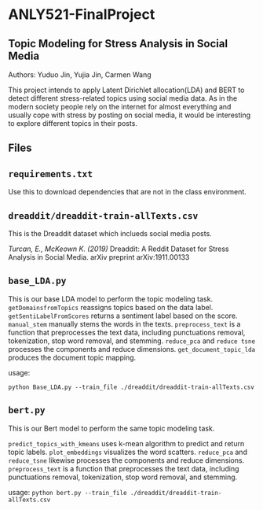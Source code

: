# ANLY521-FinalProject

## Topic Modeling for Stress Analysis in Social Media
Authors: Yuduo Jin, Yujia Jin, Carmen Wang 

This project intends to apply Latent Dirichlet allocation(LDA) and BERT to detect different stress-related topics using social media data. As in the modern society people rely on the internet for almost everything and usually cope with stress by posting on social media, it would be interesting to explore different topics in their posts. 

## Files

## `requirements.txt`

Use this to download dependencies that are not in the class environment. 

## `dreaddit/dreaddit-train-allTexts.csv`

This is the Dreaddit dataset which inclueds social media posts. 

_Turcan, E., McKeown K. (2019)_ Dreaddit: A Reddit Dataset for Stress Analysis in Social Media. arXiv preprint arXiv:1911.00133 


## `base_LDA.py` 

This is our base LDA model to perform the topic modeling task. 
`getDomainsfromTopics` reassigns topics based on the data label. 
`getSentiLabelFromScores` returns a sentiment label based on the score. 
`manual_stem` manually stems the words in the texts. 
`preprocess_text` is a function that preprocesses the text data, including punctuations removal, tokenization, stop word removal, and stemming. 
`reduce_pca` and `reduce tsne` processes the components and reduce dimensions. 
`get_document_topic_lda` produces the document topic mapping.

usage: 

`python Base_LDA.py --train_file ./dreaddit/dreaddit-train-allTexts.csv`

## `bert.py`

This is our Bert model to perform the same topic modeling task. 

`predict_topics_with_kmeans` uses k-mean algorithm to predict and return topic labels. 
`plot_embeddings` visualizes the word scatters.
`reduce_pca` and `reduce_tsne` likewise processes the components and reduce dimensions. 
`preprocess_text` is a function that preprocesses the text data, including punctuations removal, tokenization, stop word removal, and stemming. 

usage: 
`python bert.py --train_file ./dreaddit/dreaddit-train-allTexts.csv`



